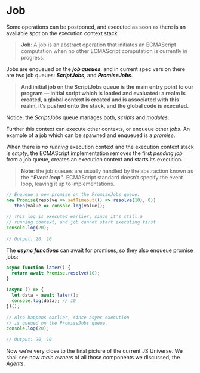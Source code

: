 # Job 
Some operations can be postponed, and executed as soon as there is an available spot on the execution context stack.

> **Job**: A job is an abstract operation that initiates an ECMAScript computation when no other ECMAScript computation is currently in progress.

Jobs are enqueued on the **_job queues_**, and in current spec version there are two job queues: **_ScriptJobs_**, and **_PromiseJobs_**.

> **And initial job on the ScriptJobs queue is the main entry point to our program — initial script which is loaded 
> and evaluated: a realm is created, a global context is created and is associated with this realm, it’s pushed onto the stack, and the global code is executed.**

Notice, the _ScriptJobs_ queue manages both, _scripts_ and _modules_.

Further this context can execute other contexts, or enqueue other _jobs_. An example of a job which can be spawned and enqueued is a _promise_.

When there is _no running_ execution context and the execution context stack is _empty_, the ECMAScript implementation removes the first _pending job_ from a job queue, creates an execution context and starts its execution.

> **Note**: the job queues are usually handled by the abstraction known as the **_“Event loop”_**. ECMAScript standard 
> doesn’t specify the event loop, leaving it up to implementations.

```js
// Enqueue a new promise on the PromiseJobs queue.
new Promise(resolve => setTimeout(() => resolve(10), 0))
  .then(value => console.log(value));
 
// This log is executed earlier, since it's still a
// running context, and job cannot start executing first
console.log(20);
 
// Output: 20, 10
```
The **_async functions_** can await for promises, so they also enqueue promise jobs:

```js
async function later() {
  return await Promise.resolve(10);
}
 
(async () => {
  let data = await later();
  console.log(data); // 10
})();
 
// Also happens earlier, since async execution
// is queued on the PromiseJobs queue.
console.log(20);
 
// Output: 20, 10
```

Now we’re very close to the final picture of the current JS Universe. We shall see now _main owners_ of all those components we discussed, the _Agents_.

